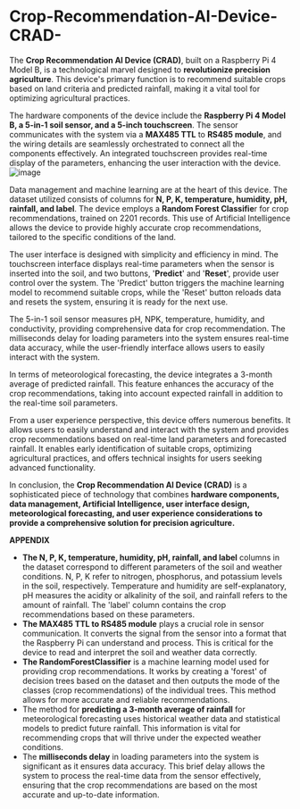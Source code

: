 # Crop-Recommendation-AI-Device-CRAD-
The **Crop Recommendation AI Device (CRAD)**, built on a Raspberry Pi 4 Model B, is a technological marvel designed to **revolutionize precision agriculture**. This device's primary function is to recommend suitable crops based on land criteria and predicted rainfall, making it a vital tool for optimizing agricultural practices.

The hardware components of the device include the **Raspberry Pi 4 Model B, a 5-in-1 soil sensor, **and** a 5-inch touchscreen**. The sensor communicates with the system via a **MAX485 TTL** to **RS485 module**, and the wiring details are seamlessly orchestrated to connect all the components effectively. An integrated touchscreen provides real-time display of the parameters, enhancing the user interaction with the device.
![image](https://github.com/theoneste2060/Crop-Recommendation-AI-Device-CRAD-/assets/101105164/3e5d4fa5-8100-4d11-a926-27f14ea01eeb)


Data management and machine learning are at the heart of this device. The dataset utilized consists of columns for **N, P, K, temperature, humidity, pH, rainfall, and label**. The device employs a **Random Forest Classifie**r for crop recommendations, trained on 2201 records. This use of Artificial Intelligence allows the device to provide highly accurate crop recommendations, tailored to the specific conditions of the land.

The user interface is designed with simplicity and efficiency in mind. The touchscreen interface displays real-time parameters when the sensor is inserted into the soil, and two buttons, '**Predict**' and '**Reset**', provide user control over the system. The 'Predict' button triggers the machine learning model to recommend suitable crops, while the 'Reset' button reloads data and resets the system, ensuring it is ready for the next use.

The 5-in-1 soil sensor measures pH, NPK, temperature, humidity, and conductivity, providing comprehensive data for crop recommendation. The milliseconds delay for loading parameters into the system ensures real-time data accuracy, while the user-friendly interface allows users to easily interact with the system.

In terms of meteorological forecasting, the device integrates a 3-month average of predicted rainfall. This feature enhances the accuracy of the crop recommendations, taking into account expected rainfall in addition to the real-time soil parameters.

From a user experience perspective, this device offers numerous benefits. It allows users to easily understand and interact with the system and provides crop recommendations based on real-time land parameters and forecasted rainfall. It enables early identification of suitable crops, optimizing agricultural practices, and offers technical insights for users seeking advanced functionality.

In conclusion, the **Crop Recommendation AI Device (CRAD)** is a sophisticated piece of technology that combines **hardware components, data management, Artificial Intelligence, user interface design, meteorological forecasting, and user experience considerations to provide a comprehensive solution for precision agriculture.**

**APPENDIX**

- **The N, P, K, temperature, humidity, pH, rainfall, and label** columns in the dataset correspond to different parameters of the soil and weather conditions. N, P, K refer to nitrogen, phosphorus, and potassium levels in the soil, respectively. Temperature and humidity are self-explanatory, pH measures the acidity or alkalinity of the soil, and rainfall refers to the amount of rainfall. The 'label' column contains the crop recommendations based on these parameters.
- **The MAX485 TTL to RS485 module** plays a crucial role in sensor communication. It converts the signal from the sensor into a format that the Raspberry Pi can understand and process. This is critical for the device to read and interpret the soil and weather data correctly.
- **The RandomForestClassifier** is a machine learning model used for providing crop recommendations. It works by creating a 'forest' of decision trees based on the dataset and then outputs the mode of the classes (crop recommendations) of the individual trees. This method allows for more accurate and reliable recommendations.
- The method for **predicting a 3-month average of rainfall** for meteorological forecasting uses historical weather data and statistical models to predict future rainfall. This information is vital for recommending crops that will thrive under the expected weather conditions.
- The **milliseconds delay** in loading parameters into the system is significant as it ensures data accuracy. This brief delay allows the system to process the real-time data from the sensor effectively, ensuring that the crop recommendations are based on the most accurate and up-to-date information.
